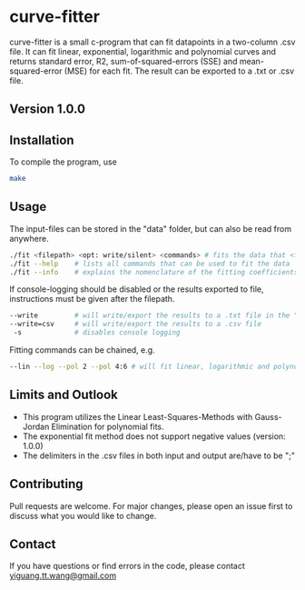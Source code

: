 # curve-fitter

curve-fitter is a small c-program that can fit datapoints in a two-column .csv file.
It can fit linear, exponential, logarithmic and polynomial curves and returns standard error, R2, sum-of-squared-errors (SSE) and mean-squared-error (MSE) for each fit.
The result can be exported to a .txt or .csv file.

## Version 1.0.0
## Installation

To compile the program, use 

```bash
make
```
## Usage

The input-files can be stored in the "data" folder, but can also be read from anywhere.

```bash
./fit <filepath> <opt: write/silent> <commands> # fits the data that <filepath> leads to
./fit --help    # lists all commands that can be used to fit the data
./fit --info    # explains the nomenclature of the fitting coefficients
```

If console-logging should be disabled or the results exported to file, instructions must be given after the filepath.

```bash
--write         # will write/export the results to a .txt file in the "results" folder
--write=csv     # will write/export the results to a .csv file
 -s             # disables console logging
```

Fitting commands can be chained, e.g.

```bash
--lin --log --pol 2 --pol 4:6 # will fit linear, logarithmic and polynomial curves of degree 2 and degrees 4 to 6
```

## Limits and Outlook

* This program utilizes the Linear Least-Squares-Methods with Gauss-Jordan Elimination for polynomial fits.
* The exponential fit method does not support negative values (version: 1.0.0)
* The delimiters in the .csv files in both input and output are/have to be ";"

## Contributing
Pull requests are welcome. For major changes, please open an issue first to discuss what you would like to change.

## Contact
If you have questions or find errors in the code, please contact yiguang.tt.wang@gmail.com